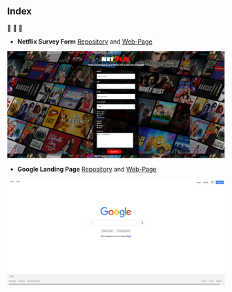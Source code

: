 ## Index

:muscle: :muscle: :muscle:   

- **Netflix Survey Form** 
[Repository](https://github.com/nigranac/Netflix-Home-Page) and [Web-Page](https://nigranac.github.io/Netflix-Home-Page/)
<img src="./images/netflix.png" width="600">


- **Google Landing Page**
[Repository](https://github.com/nigranac/Google-Landing-Page) and [Web-Page](https://nigranac.github.io/Google-Landing-Page/)
<img src="./images/google.png" width="600">
